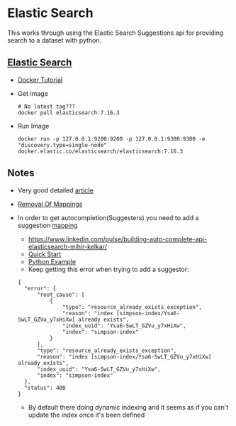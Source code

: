 # Elastic Search

This works through using the Elastic Search Suggestions api for providing search to
a dataset with python.

## [Elastic Search](https://www.elastic.co/)

* [Docker Tutorial](https://www.elastic.co/guide/en/elasticsearch/reference/7.16/docker.html)

* Get Image
    ```shell
    # No latest tag???
    docker pull elasticsearch:7.16.3
    ```
* Run Image

    ```
    docker run -p 127.0.0.1:9200:9200 -p 127.0.0.1:9300:9300 -e "discovery.type=single-node" docker.elastic.co/elasticsearch/elasticsearch:7.16.3
    ```



## Notes
* Very good detailed [article](https://kadek-marek.medium.com/implementing-typeahead-with-elastic-search-685304f95cd5)
* [Removal Of Mappings](https://www.elastic.co/guide/en/elasticsearch/reference/current/removal-of-types.html)
* In order to get autocompletion(Suggesters) you need to add a suggestion [mapping](https://www.elastic.co/guide/en/elasticsearch/reference/6.8/search-suggesters-completion.html)
  * https://www.linkedin.com/pulse/building-auto-complete-api-elasticsearch-mihir-kelkar/
  * [Quick Start](https://www.elastic.co/guide/en/elasticsearch/reference/7.16/getting-started.html)
  * [Python Example](https://www.elastic.co/guide/en/elasticsearch/client/python-api/current/examples.html?baymax=rec&rogue=rec-1&elektra=guide)
  * Keep getting this error when trying to add a suggestor:
  
  ```shell
  {
    "error": {
        "root_cause": [
            {
                "type": "resource_already_exists_exception",
                "reason": "index [simpson-index/Ysa6-SwLT_GZVu_y7xHiXw] already exists",
                "index_uuid": "Ysa6-SwLT_GZVu_y7xHiXw",
                "index": "simpson-index"
            }
        ],
        "type": "resource_already_exists_exception",
        "reason": "index [simpson-index/Ysa6-SwLT_GZVu_y7xHiXw] already exists",
        "index_uuid": "Ysa6-SwLT_GZVu_y7xHiXw",
        "index": "simpson-index"
    },
    "status": 400
  }
  ```
  
  * By default there doing dynamic indexing and it seems as if you can't update the index once it's been defined
